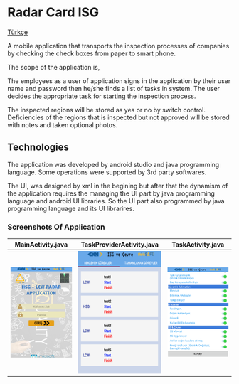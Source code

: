# Radar Card ISG

[Türkçe](https://github.com/ksavas/RadarCardISG/blob/master/README.md)

A mobile application that transports the inspection processes of companies by checking the check boxes from paper to smart phone.

The scope of the application is,

The employees as a user of application signs in the application by their user name and password then he/she finds a list of tasks in system. The user decides the appropriate task for starting the inspection process.

The inspected regions will be stored as yes or no by switch control. Deficiencies of the regions that is inspected but not approved will be stored with notes and taken optional photos.

## Technologies

The application was developed by android studio and java programming language. Some operations were supported by 3rd party softwares.

The UI, was designed by xml in the begining but after that the dynamism of the application requires the managing the UI part by java programming language and android UI libraries. So the UI part also programmed by java programming language and its UI librarires.

### Screenshots Of Application

| MainActivity.java | TaskProviderActivity.java | TaskActivity.java |
| :---: | :---: | :---: |
| <img src="https://raw.githubusercontent.com/ksavas/RadarCardISG/master/p1.png"> | <img src="https://raw.githubusercontent.com/ksavas/RadarCardISG/master/p2.png"> | <img src="https://raw.githubusercontent.com/ksavas/RadarCardISG/master/p3.png"> |


